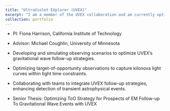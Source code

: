 ```yaml
---
title: "UltraViolet EXplorer (UVEX)"
excerpt: "I am a member of the UVEX collaboration and am currently optimizing the target-of-opportunity strategy for electromagnetic follow-up to gravitational wave events. The below image is courtesy of the California Institute of Technology. <br/><img src='/images/uvex.png'>"
collection: portfolio
---
```

* PI: Fiona Harrison, California Institute of Technology
* Advisor: Michael Coughlin, University of Minnesota

* Developing and simulating observing scenarios to optimize UVEX’s gravitational wave follow-up strategies.
* Optimizing target-of-opportunity observations to capture kilonova light curves within tight time constraints.
* Collaborating with teams to integrate UVEX follow-up strategies, enhancing detection of transient astrophysical events.

* Senior Thesis: Optimizing ToO Strategy for Prospects of EM Follow-up To Gravitational Wave Events with UVEX
